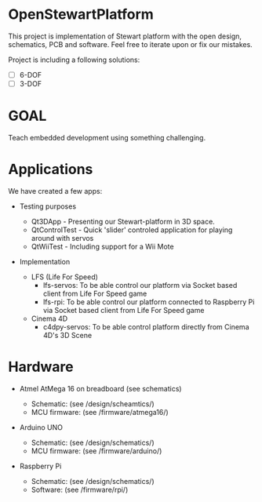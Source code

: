 # OpenStewartPlatform
This project is implementation of Stewart platform with the open design, schematics, PCB and software. Feel free to iterate upon or fix our mistakes.

Project is including a following solutions:
* [ ] 6-DOF
* [ ] 3-DOF

# GOAL
Teach embedded development using something challenging.

# Applications

We have created a few apps:

* Testing purposes
    * Qt3DApp - Presenting our Stewart-platform in 3D space.
    * QtControlTest - Quick 'slider' controled application for playing around with servos
    * QtWiiTest - Including support for a Wii Mote
    
* Implementation
    * LFS (Life For Speed)
        * lfs-servos: To be able control our platform via Socket based client from Life For Speed game
        * lfs-rpi: To be able control our platform connected to Raspberry Pi via Socket based client from Life For Speed game
    * Cinema 4D
        * c4dpy-servos: To be able control platform directly from Cinema 4D's 3D Scene

# Hardware

* Atmel AtMega 16 on breadboard (see schematics)
    * Schematic: (see /design/scheamtics/)
    * MCU firmware: (see /firmware/atmega16/)
    
* Arduino UNO
    * Schematic: (see /design/schematics/)
    * MCU firmware: (see /firmware/arduino/)

* Raspberry Pi
    * Schematic: (see /design/schematics/)
    * Software: (see /firmware/rpi/)
